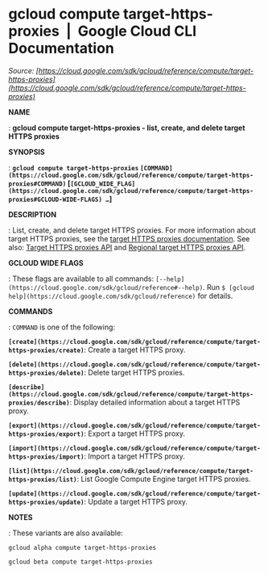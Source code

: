 # gcloud compute target-https-proxies  |  Google Cloud CLI Documentation

*Source: [https://cloud.google.com/sdk/gcloud/reference/compute/target-https-proxies](https://cloud.google.com/sdk/gcloud/reference/compute/target-https-proxies)*

**NAME**

: **gcloud compute target-https-proxies - list, create, and delete target HTTPS proxies**

**SYNOPSIS**

: **`gcloud compute target-https-proxies` `[COMMAND](https://cloud.google.com/sdk/gcloud/reference/compute/target-https-proxies#COMMAND)` [`[GCLOUD_WIDE_FLAG](https://cloud.google.com/sdk/gcloud/reference/compute/target-https-proxies#GCLOUD-WIDE-FLAGS) …`]**

**DESCRIPTION**

: List, create, and delete target HTTPS proxies.
For more information about target HTTPS proxies, see the [target HTTPS
proxies documentation](https://cloud.google.com/load-balancing/docs/target-proxies).
See also: [Target
HTTPS proxies API](https://cloud.google.com/compute/docs/reference/rest/v1/targetHttpsProxies) and [Regional
target HTTPS proxies API](https://cloud.google.com/compute/docs/reference/rest/v1/regionTargetHttpsProxies).

**GCLOUD WIDE FLAGS**

: These flags are available to all commands: `[--help](https://cloud.google.com/sdk/gcloud/reference#--help)`.
Run `$ [gcloud help](https://cloud.google.com/sdk/gcloud/reference)` for details.

**COMMANDS**

: ``COMMAND`` is one of the following:

**`[create](https://cloud.google.com/sdk/gcloud/reference/compute/target-https-proxies/create)`**:
Create a target HTTPS proxy.

**`[delete](https://cloud.google.com/sdk/gcloud/reference/compute/target-https-proxies/delete)`**:
Delete target HTTPS proxies.

**`[describe](https://cloud.google.com/sdk/gcloud/reference/compute/target-https-proxies/describe)`**:
Display detailed information about a target HTTPS proxy.

**`[export](https://cloud.google.com/sdk/gcloud/reference/compute/target-https-proxies/export)`**:
Export a target HTTPS proxy.

**`[import](https://cloud.google.com/sdk/gcloud/reference/compute/target-https-proxies/import)`**:
Import a target HTTPS proxy.

**`[list](https://cloud.google.com/sdk/gcloud/reference/compute/target-https-proxies/list)`**:
List Google Compute Engine target HTTPS proxies.

**`[update](https://cloud.google.com/sdk/gcloud/reference/compute/target-https-proxies/update)`**:
Update a target HTTPS proxy.

**NOTES**

: These variants are also available:

```
gcloud alpha compute target-https-proxies
```

```
gcloud beta compute target-https-proxies
```
